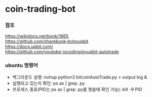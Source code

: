 # coin-trading-bot

### 참조
https://wikidocs.net/book/1665  
https://github.com/sharebook-kr/pyupbit  
https://docs.upbit.com/  
https://github.com/youtube-jocoding/pyupbit-autotrade  

### ubuntu 명령어
- 백그라운드 실행: nohup python3 bitcoinAutoTrade.py > output.log &  
- 실행되고 있는지 확인: ps ax | grep .py
- 프로세스 종료(PID는 ps ax | grep .py를 했을때 확인 가능): kill -9 PID
